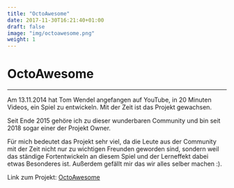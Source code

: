 ```yaml
---
title: "OctoAwesome"
date: 2017-11-30T16:21:40+01:00
draft: false
image: "img/octoawesome.png"
weight: 1
---
```


# OctoAwesome

<a href="https://github.com/OctoAwesome"> 
    <i class="fa fa-github"> </i>
</a>
<a href="http://octoawesome.net/"> 
    <i class="fa fa-link"> </i>
</a>

---

Am 13.11.2014 hat Tom Wendel angefangen auf YouTube, in 20 Minuten Videos, ein Spiel zu entwickeln. Mit der Zeit ist das Projekt gewachsen. 

Seit Ende 2015 gehöre ich zu dieser wunderbaren Community und bin seit 2018 sogar einer der Projekt Owner. 

Für mich bedeutet das Projekt sehr viel, da die Leute aus der Community mit der Zeit nicht nur zu wichtigen Freunden geworden sind, sondern weil das ständige Fortentwickeln an diesem Spiel und der Lerneffekt dabei etwas Besonderes ist. Außerdem gefällt mir das wir alles selber machen :).

<i class="fa fa-link"> </i> Link zum Projekt: [OctoAwesome](http://octoawesome.net/) 
